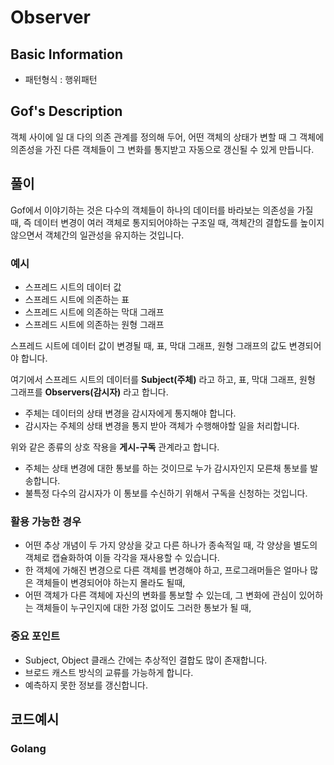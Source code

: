 # Observer 

## Basic Information 

- 패턴형식 : 행위패턴

## Gof's Description 

객체 사이에 일 대 다의 의존 관계를 정의해 두어, 어떤 객체의 상태가 변할 때 그 객체에 의존성을 가진 다른 객체들이 그 변화를 통지받고 자동으로 갱신될 수 있게 만듭니다.

## 풀이 

Gof에서 이야기하는 것은 다수의 객체들이 하나의 데이터를 바라보는 의존성을 가질 때, 
즉 데이터 변경이 여러 객체로 통지되어야하는 구조일 때, 객체간의 결합도를 높이지 않으면서
객체간의 일관성을 유지하는 것입니다.    

### 예시 

- 스프레드 시트의 데이터 값
- 스프레드 시트에 의존하는 표
- 스프레드 시트에 의존하는 막대 그래프 
- 스프레드 시트에 의존하는 원형 그래프 

스프레드 시트에 데이터 값이 변경될 때, 표, 막대 그래프, 원형 그래프의 값도 변경되어야 합니다.    

여기에서 스프레드 시트의  데이터를 **Subject(주체)** 라고 하고, 표, 막대 그래프, 원형 그래프를 **Observers(감시자)** 라고 합니다.  

- 주체는 데이터의 상태 변경을 감시자에게 통지해야 합니다. 
- 감시자는 주체의 상태 변경을 통지 받아 객체가 수행해야할 일을 처리합니다. 

위와 같은 종류의 상호 작용을 **게시-구독** 관계라고 합니다.  

- 주체는 상태 변경에 대한 통보를 하는 것이므로 누가 감시자인지 모른채 통보를 발송합니다. 
- 불특정 다수의 감시자가 이 통보를 수신하기 위해서 구독을 신청하는 것입니다. 

### 활용 가능한 경우 

- 어떤 추상 개념이 두 가지 양상을 갖고 다른 하나가 종속적일 때, 각 양상을 별도의 객체로 캡슐화하여 이들 각각을 재사용할 수 있습니다. 
- 한 객체에 가해진 변경으로 다른 객체를 변경해야 하고, 프로그래머들은 얼마나 많은 객체들이 변경되어야 하는지 몰라도 될때, 
- 어떤 객체가 다른 객체에 자신의 변화를 통보할 수 있는데, 그 변화에 관심이 있어하는 객체들이 누구인지에 대한 가정 없이도 그러한 통보가 될 때, 

### 중요 포인트 

- Subject, Object 클래스 간에는 추상적인 결합도 많이 존재합니다. 
- 브로드 캐스트 방식의 교류를 가능하게 합니다. 
- 예측하지 못한 정보를 갱신합니다. 

## 코드예시 

### Golang 